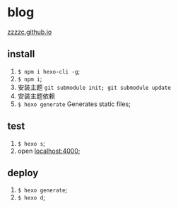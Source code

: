 # blog

[zzzzc.github.io](https://zzzzc.github.io)

## install
1. `$ npm i hexo-cli -g`;
2. `$ npm i`;
3. 安装主题 `git submodule init; git submodule update`
3. 安装主题依赖
4. `$ hexo generate` Generates static files;

## test
1. `$ hexo s`;
2. open [localhost:4000](localhost:4000);

## deploy
1. `$ hexo generate`;
2. `$ hexo d`;